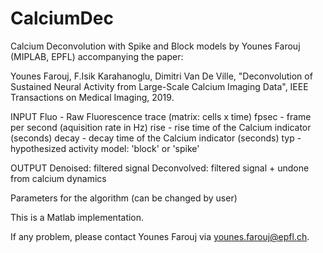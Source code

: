 # CalciumDec

 Calcium Deconvolution with Spike and Block models by Younes Farouj (MIPLAB, EPFL) accompanying the paper:

 Younes Farouj, F.Isik Karahanoglu, Dimitri Van De Ville, "Deconvolution of Sustained Neural Activity from Large-Scale Calcium Imaging Data", IEEE Transactions on Medical Imaging, 2019.


 INPUT
   Fluo -  Raw Fluorescence trace (matrix: cells x time)
   fpsec - frame per second (aquisition rate in Hz)
   rise - rise time of the Calcium indicator (seconds)
   decay - decay time of the Calcium indicator (seconds)
   typ - hypothesized activity model: 'block' or 'spike'

 OUTPUT
   Denoised: filtered signal
   Deconvolved: filtered signal + undone from calcium dynamics
 

 Parameters for the algorithm (can be changed by user)

This is a Matlab implementation.

If any problem, please contact Younes Farouj via younes.farouj@epfl.ch.
